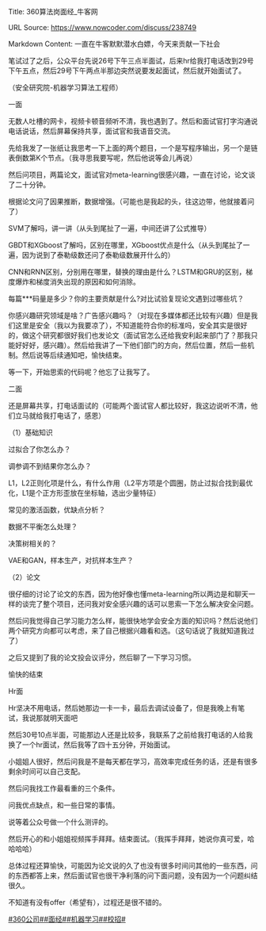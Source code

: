 Title: 360算法岗面经_牛客网

URL Source: https://www.nowcoder.com/discuss/238749

Markdown Content:
一直在牛客默默潜水白嫖，今天来贡献一下社会

笔试过了之后，公众平台先说26号下午三点半面试，后来hr给我打电话改到29号下午五点，然后29号下午两点半那边突然说要发起面试，然后就开始面试了。

（安全研究院-机器学习算法工程师）

一面

无数人吐槽的网卡，视频卡顿音频听不清，我也遇到了。然后和面试官打字沟通说电话说话，然后屏幕保持共享，面试官和我语音交流。

先给我发了一张纸让我思考一下上面的两个题目，一个是写程序输出，另一个是链表倒数第K个节点。（我寻思我要写呢，然后他说等会儿再说）

然后问项目，两篇论文，面试官对meta-learning很感兴趣，一直在讨论，论文谈了二十分钟。

根据论文问了因果推断，数据增强。（可能也是我起的头，往这边带，他就接着问了）

SVM了解吗，讲一讲（从头到尾扯了一遍，中间还讲了公式推导）

GBDT和XGboost了解吗，区别在哪里，XGboost优点是什么（从头到尾扯了一遍，因为说到了泰勒级数还问了泰勒级数展开什么的）

CNN和RNN区别，分别用在哪里，替换的理由是什么？LSTM和GRU的区别，梯度爆炸和梯度消失出现的原因和如何消除。

每篇\*\*\*码量是多少？你的主要贡献是什么?对比试验复现论文遇到过哪些坑？

你感兴趣研究领域是啥？广告感兴趣吗？（对现在多媒体都还比较有兴趣）但是我们这里是安全（我以为我要凉了），不知道能符合你的标准吗，安全其实是很好的，做这个研究都很好我们也发论文（面试官怎么还给我安利起来部门了？那我只能好好好，感兴趣）。然后给我讲了一下他们部门的方向，然后位置，然后一些机制。然后说等后续通知吧，愉快结束。

等一下，开始思索的代码呢？他忘了让我写了。

二面

还是屏幕共享，打电话面试的（可能两个面试官人都比较好，我这边说听不清，他们立马就给我打电话了，感恩）

（1）基础知识

过拟合了你怎么办？

调参调不到结果你怎么办？

L1，L2正则化项是什么，有什么作用（L2平方项是个圆圈，防止过拟合找到最优化，L1是个正方形歪放在坐标轴，选出少量特征）

常见的激活函数，优缺点分析？

数据不平衡怎么处理？

决策树相关的？

VAE和GAN，样本生产，对抗样本生产？

（2）论文

很仔细的讨论了论文的东西，因为他好像也懂meta-learning所以两边是和聊天一样的谈完了整个项目，还问我对安全感兴趣的话可以思索一下怎么解决安全问题。

然后问我觉得自己学习能力怎么样，能很快地学会安全方面的知识吗？然后说他们两个研究方向都可以考虑，来了自己根据兴趣看和选。（这句话说了我就知道我过了）

之后又提到了我的论文投会议评分，然后聊了一下学习习惯。

愉快的结束

Hr面

Hr坚决不用电话，然后她那边一卡一卡，最后去调试设备了，但是我晚上有笔试，我说那就明天面吧

然后30号10点半面，可能那边人还是比较多，我联系了之前给我打电话的人给我换了一个hr面试，然后我等了四十五分钟，开始面试。

小姐姐人很好，然后问我是不是每天都在学习，高效率完成任务的话，还是有很多剩余时间可以自己支配。

然后问我找工作最看重的三个条件。

问我优点缺点，和一些日常的事情。

说等着公众号做一个什么测评的。

然后开心的和小姐姐视频挥手拜拜。结束面试。（我挥手拜拜，她说你真可爱，哈哈哈哈）

总体过程还算愉快，可能因为论文说的久了也没有很多时间问其他的一些东西，问的东西都答上来，然后面试官也很干净利落的问下面问题，没有因为一个问题纠结很久。

不知道有没有offer（希望有），过程还是很不错的。

[#360公司#](https://www.nowcoder.com/enterprise/157/discussion)[#面经#](https://www.nowcoder.com/creation/subject/928d551be73f40db82c0ed83286c8783)[#机器学习#](https://www.nowcoder.com/creation/subject/1d21b7f0279f49f9bdb350c0e103df4f)[#校招#](https://www.nowcoder.com/creation/subject/d09b966a380b45ddaba9dc5a6bd5ee19)
